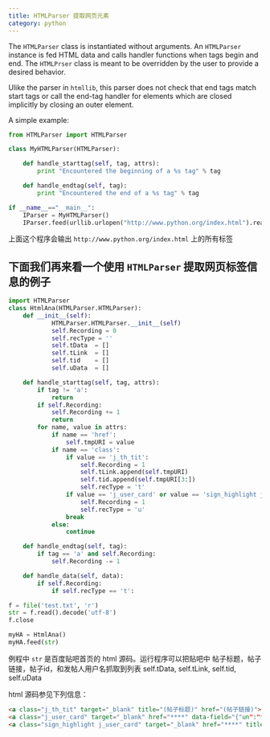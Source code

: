 ```yaml
---
title: HTMLParser 提取网页元素
category: python
---
```


The `HTMLParser` class is instantiated without arguments. An `HTMLParser` instance is fed HTML data and calls handler functions when tags begin and end. The `HTMLPrser` class is meant to be overridden by the user to provide a desired behavior.
<!--more-->

Ulike the parser in `htmllib`, this parser does not check that end tags match start tags or call the end-tag handler for elements which are closed implicitly by closing an outer element.

A simple example:

``` python
from HTMLParser import HTMLParser

class MyHTMLParser(HTMLParser):

    def handle_starttag(self, tag, attrs):
        print "Encountered the beginning of a %s tag" % tag

    def handle_endtag(self, tag):
        print "Encountered the end of a %s tag" % tag

if __name__=="__main__":
    IParser = MyHTMLParser()
    IParser.feed(urllib.urlopen("http://www.python.org/index.html").read())
```

上面这个程序会输出 `http://www.python.org/index.html` 上的所有标签

## 下面我们再来看一个使用 `HTMLParser` 提取网页标签信息的例子

``` python
import HTMLParser
class HtmlAna(HTMLParser.HTMLParser):
    def __init__(self):
            HTMLParser.HTMLParser.__init__(self)
            self.Recording = 0
            self.recType = ''
            self.tData  = []
            self.tLink  = []
            self.tid    = []
            self.uData  = []

    def handle_starttag(self, tag, attrs):
        if tag != 'a':
            return
        if self.Recording:
            self.Recording += 1
            return
        for name, value in attrs:
            if name == 'href':
                self.tmpURI = value
            if name == 'class':
                if value == 'j_th_tit':
                    self.Recording = 1
                    self.tLink.append(self.tmpURI)
                    self.tid.append(self.tmpURI[3:])
                    self.recType = 't'
                if value == 'j_user_card' or value == 'sign_highlight j_user_card':
                    self.Recording = 1
                    self.recType = 'u'
                break
            else:
                continue

    def handle_endtag(self, tag):
        if tag == 'a' and self.Recording:
            self.Recording -= 1

    def handle_data(self, data):
        if self.Recording:
            if self.recType == 't':

f = file('test.txt', 'r')
str = f.read().decode('utf-8')
f.close

myHA = HtmlAna()
myHA.feed(str)
```

例程中 `str` 是百度贴吧首页的 html 源码。运行程序可以把贴吧中 帖子标题，帖子链接，帖子id，和发帖人用户名抓取到列表 self.tData, self.tLink, self.tid, self.uData

html 源码参见下列信息：
``` html
<a class="j_th_tit" target="_blank" title="(帖子标题)" href="(帖子链接)">(帖子标题)</a>
<a class="j_user_card" target="_blank" href="****" data-field="{"un":"****"}">(用户名)</a>
<a class="sign_highlight j_user_card" target="_blank" href="****" title="****" data-field="{"un":"****"}">(用户名)</a>
```

